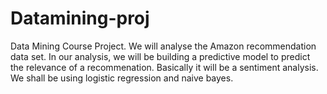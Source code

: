 # Datamining-proj
Data Mining Course Project.
We will analyse the Amazon recommendation data set. In our analysis, we will be building a predictive model to predict the relevance of a recommenation. Basically it will be a sentiment analysis. We shall be using logistic regression and naive bayes. 
